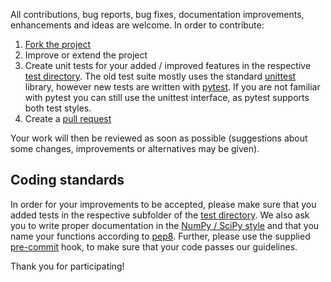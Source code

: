 All contributions, bug reports, bug fixes, documentation improvements, enhancements and ideas are welcome.
In order to contribute:

1. [Fork the project](https://github.com/Computational-Biology-Aachen/pysbml)
2. Improve or extend the project
3. Create unit tests for your added / improved features in the respective [test directory](https://github.com/Computational-Biology-Aachen/pysbml/tree/main/tests). The old test suite mostly uses the standard [unittest](https://docs.python.org/3/library/unittest.html) library, however new tests are written with [pytest](https://docs.pytest.org/en/latest/). If you are not familiar with pytest you can still use the unittest interface, as pytest supports both test styles.
4. Create a [pull request](https://docs.github.com/de/pull-requests/collaborating-with-pull-requests/proposing-changes-to-your-work-with-pull-requests/creating-a-pull-request)

Your work will then be reviewed as soon as possible (suggestions about some changes, improvements or alternatives may be given).

## Coding standards

In order for your improvements to be accepted, please make sure that you added tests in the respective subfolder of the [test directory](https://github.com/Computational-Biology-Aachen/mxlpy/tree/main/tests).
We also ask you to write proper documentation in the [NumPy / SciPy style](https://docs.scipy.org/doc/numpy/docs/howto_document.html) and
that you name your functions according to [pep8](http://pep8.org/). Further, please use the supplied [pre-commit](https://pre-commit.com/) hook, to make sure that your code passes our guidelines.

Thank you for participating!
